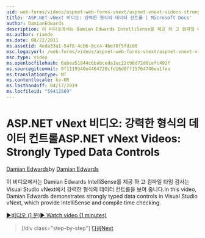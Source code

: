 ```yaml
---
uid: web-forms/videos/aspnet-web-forms-vnext/aspnet-vnext-videos-strongly-typed-data-controls
title: 'ASP.NET vNext 비디오: 강력한 형식의 데이터 컨트롤 | Microsoft Docs'
author: DamianEdwards
description: 이 비디오에서는 Damian Edwards IntelliSense를 제공 하 고 컴파일 타임 검사는 Visual Studio vNext에서 강력한 형식의 데이터 컨트롤을 보여 줍니다.
ms.author: riande
ms.date: 08/22/2011
ms.assetid: 4eda33a1-54f8-4cb6-8cc4-4be78f5fdc00
msc.legacyurl: /web-forms/videos/aspnet-web-forms-vnext/aspnet-vnext-videos-strongly-typed-data-controls
msc.type: video
ms.openlocfilehash: 6abea51944c6babceda1ec22c96d72d6cefc492f
ms.sourcegitcommit: 0f1119340e4464720cfd16d0ff15764746ea1fea
ms.translationtype: MT
ms.contentlocale: ko-KR
ms.lasthandoff: 04/17/2019
ms.locfileid: "59412569"
---
```

# <a name="aspnet-vnext-videos-strongly-typed-data-controls"></a><span data-ttu-id="2babe-103">ASP.NET vNext 비디오: 강력한 형식의 데이터 컨트롤</span><span class="sxs-lookup"><span data-stu-id="2babe-103">ASP.NET vNext Videos: Strongly Typed Data Controls</span></span>

<span data-ttu-id="2babe-104">[Damian Edwards](https://github.com/DamianEdwards)</span><span class="sxs-lookup"><span data-stu-id="2babe-104">by [Damian Edwards](https://github.com/DamianEdwards)</span></span>

<span data-ttu-id="2babe-105">이 비디오에서는 Damian Edwards IntelliSense를 제공 하 고 컴파일 타임 검사는 Visual Studio vNext에서 강력한 형식의 데이터 컨트롤을 보여 줍니다.</span><span class="sxs-lookup"><span data-stu-id="2babe-105">In this video, Damian Edwards demonstrates strongly typed data controls in Visual Studio vNext, which provide IntelliSense and compile time checking.</span></span>

[<span data-ttu-id="2babe-106">&#9654;비디오 (1 분)</span><span class="sxs-lookup"><span data-stu-id="2babe-106">&#9654; Watch video (1 minutes)</span></span>](https://channel9.msdn.com/Blogs/ASP-NET-Site-Videos/aspnet-vnext-videos-strongly-typed-data-controls)

> [!div class="step-by-step"]
> [<span data-ttu-id="2babe-107">다음</span><span class="sxs-lookup"><span data-stu-id="2babe-107">Next</span></span>](aspnet-vnext-videos-model-binding-part-1-selecting-data.md)
